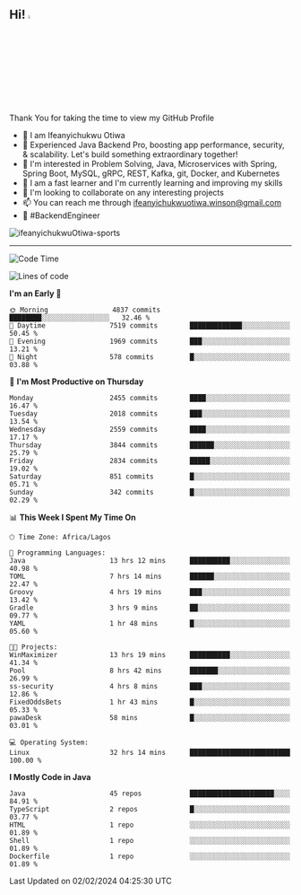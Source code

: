 <!-- BLOG-POST-LIST:START --><!-- BLOG-POST-LIST:END -->

## Hi! <img src="https://media.giphy.com/media/hvRJCLFzcasrR4ia7z/giphy.gif" width="4%"> 

Thank You for taking the time to view my GitHub Profile

- 👋 I am Ifeanyichukwu Otiwa
- 🚀 Experienced Java Backend Pro, boosting app performance, security, & scalability. Let's build something extraordinary together!
- 👀 I'm interested in Problem Solving, Java, Microservices with Spring, Spring Boot, MySQL, gRPC, REST, Kafka, git, Docker, and Kubernetes
- 🌱 I am a fast learner and I'm currently learning and improving my skills
- 💞️ I'm looking to collaborate on any interesting projects
- 📫 You can reach me through ifeanyichukwuotiwa.winson@gmail.com
- 🚀 #BackendEngineer

<p align="left" marginTop="10px"> <img src="https://komarev.com/ghpvc/?username=ifeanyichukwuOtiwa-sports&label=Profile%20views&color=0e75b6&style=for-the-badge" alt="ifeanyichukwuOtiwa-sports" /> </p>

***

<!--START_SECTION:waka-->
![Code Time](http://img.shields.io/badge/Code%20Time-2%2C191%20hrs%2047%20mins-blue)

![Lines of code](https://img.shields.io/badge/From%20Hello%20World%20I%27ve%20Written-4.8%20million%20lines%20of%20code-blue)

**I'm an Early 🐤** 

```text
🌞 Morning                4837 commits        ████████░░░░░░░░░░░░░░░░░   32.46 % 
🌆 Daytime                7519 commits        █████████████░░░░░░░░░░░░   50.45 % 
🌃 Evening                1969 commits        ███░░░░░░░░░░░░░░░░░░░░░░   13.21 % 
🌙 Night                  578 commits         █░░░░░░░░░░░░░░░░░░░░░░░░   03.88 % 
```
📅 **I'm Most Productive on Thursday** 

```text
Monday                   2455 commits        ████░░░░░░░░░░░░░░░░░░░░░   16.47 % 
Tuesday                  2018 commits        ███░░░░░░░░░░░░░░░░░░░░░░   13.54 % 
Wednesday                2559 commits        ████░░░░░░░░░░░░░░░░░░░░░   17.17 % 
Thursday                 3844 commits        ██████░░░░░░░░░░░░░░░░░░░   25.79 % 
Friday                   2834 commits        █████░░░░░░░░░░░░░░░░░░░░   19.02 % 
Saturday                 851 commits         █░░░░░░░░░░░░░░░░░░░░░░░░   05.71 % 
Sunday                   342 commits         █░░░░░░░░░░░░░░░░░░░░░░░░   02.29 % 
```


📊 **This Week I Spent My Time On** 

```text
🕑︎ Time Zone: Africa/Lagos

💬 Programming Languages: 
Java                     13 hrs 12 mins      ██████████░░░░░░░░░░░░░░░   40.98 % 
TOML                     7 hrs 14 mins       ██████░░░░░░░░░░░░░░░░░░░   22.47 % 
Groovy                   4 hrs 19 mins       ███░░░░░░░░░░░░░░░░░░░░░░   13.42 % 
Gradle                   3 hrs 9 mins        ██░░░░░░░░░░░░░░░░░░░░░░░   09.77 % 
YAML                     1 hr 48 mins        █░░░░░░░░░░░░░░░░░░░░░░░░   05.60 % 

🐱‍💻 Projects: 
WinMaximizer             13 hrs 19 mins      ██████████░░░░░░░░░░░░░░░   41.34 % 
Pool                     8 hrs 42 mins       ███████░░░░░░░░░░░░░░░░░░   26.99 % 
ss-security              4 hrs 8 mins        ███░░░░░░░░░░░░░░░░░░░░░░   12.86 % 
FixedOddsBets            1 hr 43 mins        █░░░░░░░░░░░░░░░░░░░░░░░░   05.33 % 
pawaDesk                 58 mins             █░░░░░░░░░░░░░░░░░░░░░░░░   03.01 % 

💻 Operating System: 
Linux                    32 hrs 14 mins      █████████████████████████   100.00 % 
```

**I Mostly Code in Java** 

```text
Java                     45 repos            █████████████████████░░░░   84.91 % 
TypeScript               2 repos             █░░░░░░░░░░░░░░░░░░░░░░░░   03.77 % 
HTML                     1 repo              ░░░░░░░░░░░░░░░░░░░░░░░░░   01.89 % 
Shell                    1 repo              ░░░░░░░░░░░░░░░░░░░░░░░░░   01.89 % 
Dockerfile               1 repo              ░░░░░░░░░░░░░░░░░░░░░░░░░   01.89 % 
```




 Last Updated on 02/02/2024 04:25:30 UTC
<!--END_SECTION:waka-->

<!--
<p align="center">
![trophy](https://github-profile-trophy.vercel.app/?username=ifeanyichukwuOtiwa-sports&theme=onedark) (https://github.com/ryo-ma/github-profile-trophy)
</p>
-->

<!---
ifeanyi-otiwa/ifeanyi-otiwa is a ✨ special ✨ repository because its `README.md` (this file) appears on your GitHub profile.
You can click the Preview link to take a look at your changes.
--->

